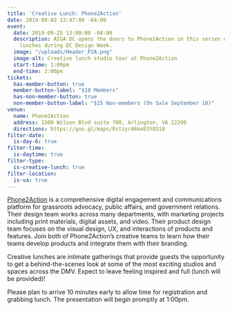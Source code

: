 ```yaml
---
title: 'Creative Lunch: Phone2Action'
date: 2019-09-02 13:47:00 -04:00
event:
  date: 2019-09-25 13:00:00 -04:00
  description: AIGA DC opens the doors to Phone2Action in this series of creative
    lunches during DC Design Week.
  image: "/uploads/Header_P2A.png"
  image-alt: Creative lunch studio tour at Phone2Action
  start-time: 1:00pm
  end-time: 2:00pm
tickets:
  has-member-button: true
  member-button-label: "$10 Members"
  has-non-member-button: true
  non-member-button-label: "$15 Non-members (On Sale September 10)"
venue:
  name: Phone2Action
  address: 1500 Wilson Blvd suite 700, Arlington, VA 22209
  directions: https://goo.gl/maps/Rstzyr46keESYQS18
filter-date:
  is-day-6: true
filter-time:
  is-daytime: true
filter-type:
  is-creative-lunch: true
filter-location:
  is-va: true
---
```


[Phone2Action](https://phone2action.com) is a comprehensive digital engagement and communications platform for grassroots advocacy, public affairs, and government relations. Their design team works across many departments, with marketing projects including print materials, digital assets, and video. Their product design team focuses on the visual design, UX, and interactions of products and features. Join both of Phone2Action’s creative teams to learn how their teams develop products and integrate them with their branding.

Creative lunches are intimate gatherings that provide guests the opportunity to get a behind-the-scenes look at some of the most exciting studios and spaces across the DMV. Expect to leave feeling inspired and full (lunch will be provided)!

Please plan to arrive 10 minutes early to allow time for registration and grabbing lunch. The presentation will begin promptly at 1:00pm.